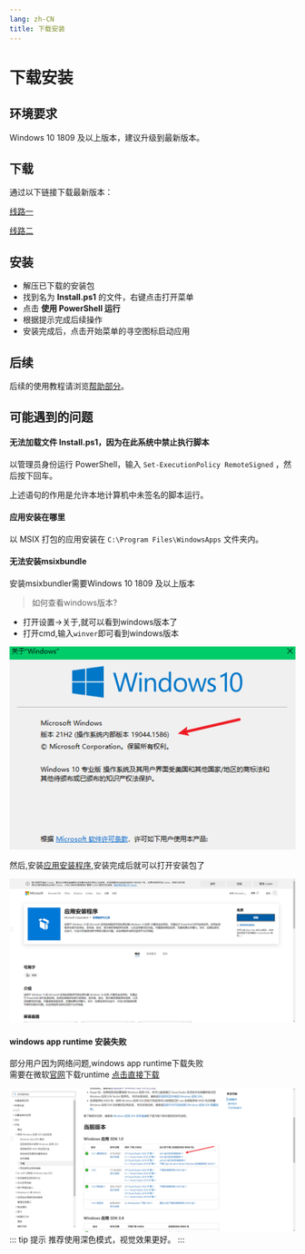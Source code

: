 ```yaml
---
lang: zh-CN
title: 下载安装
---
```


# 下载安装

## 环境要求

Windows 10 1809 及以上版本，建议升级到最新版本。

## 下载

通过以下链接下载最新版本：

[线路一](https://file.xunkong.cc/download/desktop/Xunkong.Desktop.Package.zip)

[线路二](https://scighost-generic.pkg.coding.net/xunkong/releases/Xunkong.Desktop.Package.zip)

## 安装

- 解压已下载的安装包
- 找到名为 **Install.ps1** 的文件，右键点击打开菜单
- 点击 **使用 PowerShell 运行**
- 根据提示完成后续操作
- 安装完成后，点击开始菜单的寻空图标启动应用

## 后续

后续的使用教程请浏览[帮助部分](../help/index.md)。

## 可能遇到的问题

#### 无法加载文件 Install.ps1，因为在此系统中禁止执行脚本

以管理员身份运行 PowerShell，输入 `Set-ExecutionPolicy RemoteSigned` ，然后按下回车。

上述语句的作用是允许本地计算机中未签名的脚本运行。

#### 应用安装在哪里

以 MSIX 打包的应用安装在 `C:\Program Files\WindowsApps` 文件夹内。

#### 无法安装msixbundle

安装msixbundler需要Windows 10 1809 及以上版本

> 如何查看windows版本?  

- 打开设置->关于,就可以看到windows版本了
- 打开cmd,输入`winver`即可看到windows版本

![win版本](./img/win.png)

然后,安装[应用安装程序](https://www.microsoft.com/zh-cn/p/%e5%ba%94%e7%94%a8%e5%ae%89%e8%a3%85%e7%a8%8b%e5%ba%8f/9nblggh4nns1#activetab=pivot:overviewtab),安装完成后就可以打开安装包了

![应用商店](./img/appcenter.png)

#### windows app runtime 安装失败

部分用户因为网络问题,windows app runtime下载失败  
需要在微软[官网](https://docs.microsoft.com/zh-cn/windows/apps/windows-app-sdk/downloads)下载runtime
[点击直接下载](https://aka.ms/windowsappsdk/1.0/1.0.1/windowsappruntimeinstall-1.0.1-x64.exe)

![runtime](./img/appsdk.png)
::: tip 提示
推荐使用深色模式，视觉效果更好。
:::
